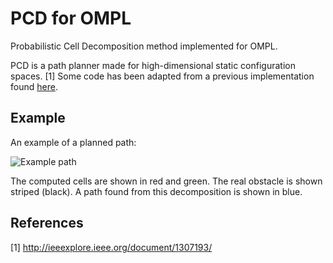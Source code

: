 # PCD for OMPL
Probabilistic Cell Decomposition method implemented for OMPL. 

PCD is a path planner made for high-dimensional static configuration spaces. [1]
Some code has been adapted from a previous implementation found [here](http://copp.cvs.sourceforge.net/). 

## Example
An example of a planned path: 

![Example path](https://user-images.githubusercontent.com/4593893/32837848-5a766340-ca0f-11e7-8747-9cda881bbd9e.png)

The computed cells are shown in red and green. The real obstacle is shown striped (black). A path found from this decomposition is shown in blue. 

## References
[1] http://ieeexplore.ieee.org/document/1307193/
